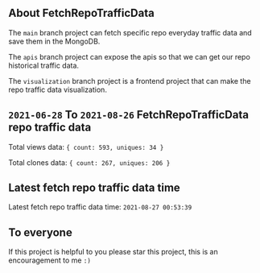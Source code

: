 ## About FetchRepoTrafficData

The `main` branch project can fetch specific repo everyday traffic data and save them in the MongoDB.

The `apis` branch project can expose the apis so that we can get our repo historical traffic data.

The `visualization` branch project is a frontend project that can make the repo traffic data visualization.

## `2021-06-28` To `2021-08-26` FetchRepoTrafficData repo traffic data

Total views data: `{ count: 593, uniques: 34 }`

Total clones data: `{ count: 267, uniques: 206 }`

## Latest fetch repo traffic data time

Latest fetch repo traffic data time: `2021-08-27 00:53:39`

## To everyone

If this project is helpful to you please star this project, this is an encouragement to me `:)`



